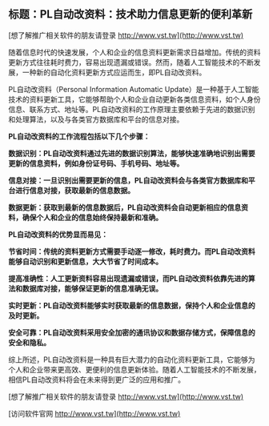 ## **标题：PL自动改资料：技术助力信息更新的便利革新**

[想了解推广相关软件的朋友请登录 http://www.vst.tw](http://www.vst.tw)

随着信息时代的快速发展，个人和企业的信息资料更新需求日益增加。传统的资料更新方式往往耗时费力，容易出现遗漏或错误。然而，随着人工智能技术的不断发展，一种新的自动化资料更新方式应运而生，即PL自动改资料。

PL自动改资料（Personal Information Automatic Update）是一种基于人工智能技术的资料更新工具，它能够帮助个人和企业自动更新各类信息资料，如个人身份信息、联系方式、地址等。PL自动改资料的工作原理主要依赖于先进的数据识别和处理算法，以及与各类官方数据库和平台的信息对接。

**PL自动改资料的工作流程包括以下几个步骤：**

**数据识别：PL自动改资料通过先进的数据识别算法，能够快速准确地识别出需要更新的信息资料，例如身份证号码、手机号码、地址等。**

**信息对接：一旦识别出需要更新的信息，PL自动改资料会与各类官方数据库和平台进行信息对接，获取最新的信息数据。**

**数据更新：获取到最新的信息数据后，PL自动改资料会自动更新相应的信息资料，确保个人和企业的信息始终保持最新和准确。**

**PL自动改资料的优势显而易见：**

**节省时间：传统的资料更新方式需要手动逐一修改，耗时费力。而PL自动改资料能够自动识别和更新信息，大大节省了时间成本。**

**提高准确性：人工更新资料容易出现遗漏或错误，而PL自动改资料依靠先进的算法和数据库对接，能够保证更新的信息准确无误。**

**实时更新：PL自动改资料能够实时获取最新的信息数据，保持个人和企业信息的及时更新。**

**安全可靠：PL自动改资料采用安全加密的通讯协议和数据存储方式，保障信息的安全和隐私。**

综上所述，PL自动改资料是一种具有巨大潜力的自动化资料更新工具，它能够为个人和企业带来更高效、更便利的信息更新体验。随着人工智能技术的不断发展，相信PL自动改资料将会在未来得到更广泛的应用和推广。

[想了解推广相关软件的朋友请登录 http://www.vst.tw](http://www.vst.tw)


[访问软件官网 http://www.vst.tw](http://www.vst.tw)
